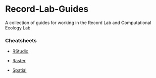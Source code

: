 # Record-Lab-Guides
A collection of guides for working in the Record Lab and Computational Ecology Lab


### Cheatsheets

+ [RStudio](https://www.rstudio.com/resources/cheatsheets/)

+ [Raster](https://rpubs.com/etiennebr/visualraster)

+ [Spatial](https://www.maths.lancs.ac.uk/~rowlings/Teaching/UseR2012/cheatsheet.html)
